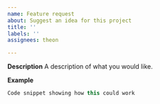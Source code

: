 ```yaml
---
name: Feature request
about: Suggest an idea for this project
title: ''
labels: ''
assignees: theon

---
```


**Description**
A description of what you would like.

**Example**
```scala
Code snippet showing how this could work
```
